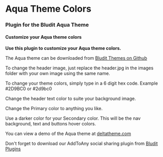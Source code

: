 # Aqua Theme Colors
### Plugin for the Bludit Aqua Theme
#### Customize your Aqua theme colors

**Use this plugin to customize your Aqua theme colors.**

The Aqua theme can be downloaded from [Bludit Themes on Github](https://github.com/dignajar/bludit-themes)

To change the header image, just replace the header.jpg in the images folder with your own image using the same name.

To change your theme colors, simply type in a 6 digit hex code. Example #2D9BC0 or #2d9bc0

Change the header text color to suite your background image.

Change the Primary color to anything you like.

Use a darker color for your Secondary color. This will be the nav background, text and buttons hover colors.

You can view a demo of the Aqua theme at [deltatheme.com](https://deltatheme.com/bludit/aqua/)

Don't forget to download our AddToAny social sharing plugin from [Bludit Plugins](https://github.com/dignajar/bludit-plugins)
